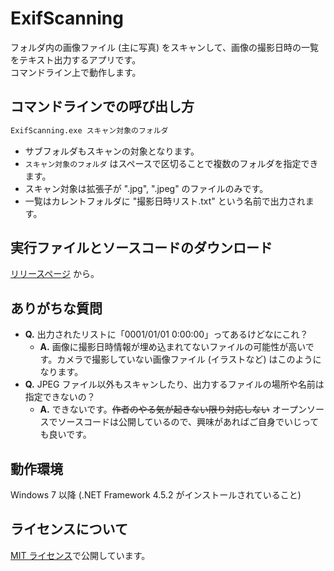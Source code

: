 # ExifScanning

フォルダ内の画像ファイル (主に写真) をスキャンして、画像の撮影日時の一覧をテキスト出力するアプリです。  
コマンドライン上で動作します。

## コマンドラインでの呼び出し方

```bat
ExifScanning.exe スキャン対象のフォルダ
```

- サブフォルダもスキャンの対象となります。
- `スキャン対象のフォルダ` はスペースで区切ることで複数のフォルダを指定できます。
- スキャン対象は拡張子が ".jpg", ".jpeg" のファイルのみです。
- 一覧はカレントフォルダに "撮影日時リスト.txt" という名前で出力されます。

## 実行ファイルとソースコードのダウンロード

[リリースページ](https://github.com/TanaUmbreon/ExifScanning/releases) から。

## ありがちな質問

- **Q.** 出力されたリストに「0001/01/01 0:00:00」ってあるけどなにこれ？
  - **A.** 画像に撮影日時情報が埋め込まれてないファイルの可能性が高いです。カメラで撮影していない画像ファイル (イラストなど) はこのようになります。
- **Q.** JPEG ファイル以外もスキャンしたり、出力するファイルの場所や名前は指定できないの？
  - **A.** できないです。~~作者のやる気が起きない限り対応しない~~ オープンソースでソースコードは公開しているので、興味があればご自身でいじっても良いです。

## 動作環境

Windows 7 以降 (.NET Framework 4.5.2 がインストールされていること)

## ライセンスについて

[MIT ライセンス](LICENSE)で公開しています。
